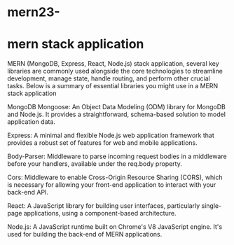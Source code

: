 # mern23-
# mern stack application 
 MERN (MongoDB, Express, React, Node.js) stack application, several key libraries are commonly used alongside the core technologies to streamline development, manage state, handle routing, and perform other crucial tasks. Below is a summary of essential libraries you might use in a MERN stack application

 
MongoDB
Mongoose: An Object Data Modeling (ODM) library for MongoDB and Node.js. It provides a straightforward, schema-based solution to model application data.

Express: A minimal and flexible Node.js web application framework that provides a robust set of features for web and mobile applications.

Body-Parser: Middleware to parse incoming request bodies in a middleware before your handlers, available under the req.body property.

Cors: Middleware to enable Cross-Origin Resource Sharing (CORS), which is necessary for allowing your front-end application to interact with your back-end API.

React: A JavaScript library for building user interfaces, particularly single-page applications, using a component-based architecture.

Node.js: A JavaScript runtime built on Chrome's V8 JavaScript engine. It's used for building the back-end of MERN applications.
